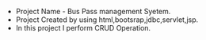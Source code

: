 - Project Name - Bus Pass management Syetem.
- Project Created by using html,bootsrap,jdbc,servlet,jsp.
- In this project I perform CRUD Operation.
